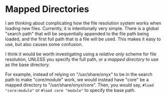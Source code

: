 Mapped Directories
==================

I am thinking about complicating how the file resolution
system works when loading new files. Currently, it is
intentionally very simple. There is a global "search path"
that will be sequentially appended to the file path being
loaded, and the first full path that is a file will be used.
This makes it easy to use, but also causes some confusion.

I think it would be worth investigating using a *relative only*
scheme for file resolution, UNLESS you specify the full path,
or a *mapped directory* to use as the base directory.

For example, instead of relying on "/usr/share/onyx" to be in
the search path to make "core/module" work, we would instead have
"core" be a mapped directory to "/usr/share/onyx/core". Then,
you would say, `#load "core:module"` or `#load core "module"` to
specify the base path.
